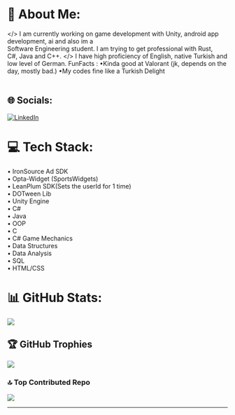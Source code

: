 # 💫 About Me:
 </> I am currently working on game development with Unity, android app development, ai and also im a <br>Software Engineering student. I am trying to get professional with Rust, <br>C#, Java and C++.   </>   I have high proficiency of English, native Turkish and <br>low level of German. FunFacts : •Kinda good at Valorant (jk, depends on the day, mostly bad.)  •My codes fine like a Turkish Delight<br><br>


## 🌐 Socials:
[![LinkedIn](https://img.shields.io/badge/LinkedIn-%230077B5.svg?logo=linkedin&logoColor=white)](https://linkedin.com/in/www.linkedin.com/in/beren-elçin-polat-078829245) 

# 💻 Tech Stack:
• IronSource Ad SDK <br>
• Opta-Widget (SportsWidgets) <br>
• LeanPlum SDK(Sets the userId for 1 time) <br>
• DOTween Lib <br>
• Unity Engine <br>
• C# <br>
• Java <br>
• OOP <br>
• C <br>
• C# Game Mechanics <br>
• Data Structures <br>
• Data Analysis <br>
• SQL <br>
• HTML/CSS


# 📊 GitHub Stats:
![](https://github-readme-streak-stats.herokuapp.com/?user=berenpolat&theme=dark&hide_border=false)<br/>


## 🏆 GitHub Trophies
![](https://github-profile-trophy.vercel.app/?username=berenpolat&theme=radical&no-frame=false&no-bg=true&margin-w=4)


### 🔝 Top Contributed Repo
![](https://github-contributor-stats.vercel.app/api?username=berenpolat&limit=5&theme=dark&combine_all_yearly_contributions=true)


---



